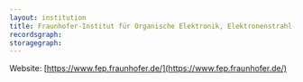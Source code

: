 ```yaml
---
layout: institution
title: Fraunhofer-Institut für Organische Elektronik, Elektronenstrahl- und Plasmatechnik
recordsgraph: 
storagegraph: 
---
```


Website: [https://www.fep.fraunhofer.de/](https://www.fep.fraunhofer.de/)
